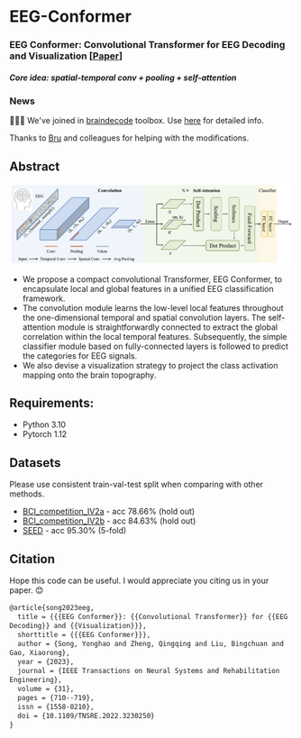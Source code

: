 # EEG-Conformer

### EEG Conformer: Convolutional Transformer for EEG Decoding and Visualization [[Paper](https://ieeexplore.ieee.org/document/9991178)]
##### Core idea: spatial-temporal conv + pooling + self-attention

### News
🎉🎉🎉 We've joined in [braindecode](https://braindecode.org/stable/index.html) toolbox. Use [here](https://braindecode.org/stable/generated/braindecode.models.EEGConformer.html) for detailed info.


Thanks to [Bru](https://github.com/bruAristimunha) and colleagues for helping with the modifications.

## Abstract
![Network Architecture](/visualization/Fig1.png)

- We propose a compact convolutional Transformer, EEG Conformer, to encapsulate local and global features in a unified EEG classification framework.  
- The convolution module learns the low-level local features throughout the one-dimensional temporal and spatial convolution layers. The self-attention module is straightforwardly connected to extract the global correlation within the local temporal features. Subsequently, the simple classifier module based on fully-connected layers is followed to predict the categories for EEG signals. 
- We also devise a visualization strategy to project the class activation mapping onto the brain topography.


## Requirements:
- Python 3.10
- Pytorch 1.12


## Datasets
Please use consistent train-val-test split when comparing with other methods.
- [BCI_competition_IV2a](https://www.bbci.de/competition/iv/) - acc 78.66% (hold out)
- [BCI_competition_IV2b](https://www.bbci.de/competition/iv/) - acc 84.63% (hold out)
- [SEED](https://bcmi.sjtu.edu.cn/home/seed/seed.html) - acc 95.30% (5-fold)


## Citation
Hope this code can be useful. I would appreciate you citing us in your paper. 😊
```
@article{song2023eeg,
  title = {{{EEG Conformer}}: {{Convolutional Transformer}} for {{EEG Decoding}} and {{Visualization}}},
  shorttitle = {{{EEG Conformer}}},
  author = {Song, Yonghao and Zheng, Qingqing and Liu, Bingchuan and Gao, Xiaorong},
  year = {2023},
  journal = {IEEE Transactions on Neural Systems and Rehabilitation Engineering},
  volume = {31},
  pages = {710--719},
  issn = {1558-0210},
  doi = {10.1109/TNSRE.2022.3230250}
}
``` 

